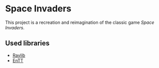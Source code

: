 # Space Invaders

This project is a recreation and reimagination of the classic game _Space Invaders_. 

## Used libraries

- [Raylib](https://www.raylib.com)
- [EnTT](https://github.com/skypjack/entt)
